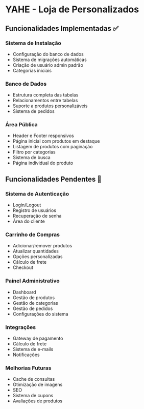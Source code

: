 # YAHE - Loja de Personalizados

## Funcionalidades Implementadas ✅

### Sistema de Instalação
- Configuração do banco de dados
- Sistema de migrações automáticas
- Criação de usuário admin padrão
- Categorias iniciais

### Banco de Dados
- Estrutura completa das tabelas
- Relacionamentos entre tabelas
- Suporte a produtos personalizáveis
- Sistema de pedidos

### Área Pública
- Header e Footer responsivos
- Página inicial com produtos em destaque
- Listagem de produtos com paginação
- Filtro por categorias
- Sistema de busca
- Página individual do produto

## Funcionalidades Pendentes 📝

### Sistema de Autenticação
- Login/Logout
- Registro de usuários
- Recuperação de senha
- Área do cliente

### Carrinho de Compras
- Adicionar/remover produtos
- Atualizar quantidades
- Opções personalizadas
- Cálculo de frete
- Checkout

### Painel Administrativo
- Dashboard
- Gestão de produtos
- Gestão de categorias
- Gestão de pedidos
- Configurações do sistema

### Integrações
- Gateway de pagamento
- Cálculo de frete
- Sistema de e-mails
- Notificações

### Melhorias Futuras
- Cache de consultas
- Otimização de imagens
- SEO
- Sistema de cupons
- Avaliações de produtos